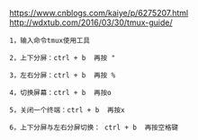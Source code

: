 https://www.cnblogs.com/kaiye/p/6275207.html
http://wdxtub.com/2016/03/30/tmux-guide/

```
1，输入命令tmux使用工具

2，上下分屏：ctrl + b  再按 "

3，左右分屏：ctrl + b  再按 %

4，切换屏幕：ctrl + b  再按o

5，关闭一个终端：ctrl + b  再按x

6，上下分屏与左右分屏切换： ctrl + b  再按空格键
```
